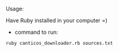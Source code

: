 Usage:

Have Ruby installed in your computer =)

- command to run:

```
ruby canticos_downloader.rb sources.txt
```